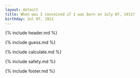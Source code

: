 ```yaml
---
layout: default
title: When was I conceived if I was born on July 07, 1911?
birthday: Jul 07, 1911
---
```


{% include header.md %}

{% include guess.md %}

{% include calculate.md %}

{% include safety.md %}

{% include footer.md %}



